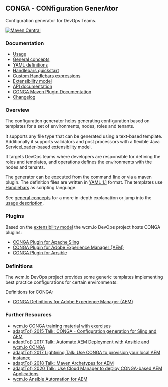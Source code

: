 ## CONGA - CONfiguration GenerAtor

Configuration generator for DevOps Teams.

[![Maven Central](https://img.shields.io/maven-central/v/io.wcm.devops.conga/conga-maven-plugin)](https://repo1.maven.org/maven2/io/wcm/devops/conga/conga-maven-plugin)


### Documentation

* [Usage][usage]
* [General concepts][general-concepts]
* [YAML definitions][yaml-definitions]
* [Handlebars quickstart][handlebars-quickstart]
* [Custom Handlebars expressions][handlebars-helpers]
* [Extensibility model][extensibility]
* [API documentation][apidocs]
* [CONGA Maven Plugin Documentation][plugindocs]
* [Changelog][changelog]


### Overview

The configuration generator helps generating configuration based on templates for a set of environments, nodes, roles and tenants.


It supports any file type that can be generated using a text-based template. Additionally it supports validators and post processors with a flexible Java ServiceLoader-based extensibility model.

It targets DevOps teams where developers are responsible for defining the roles and templates, and operations defines the environments with the nodes and tenants.

The generator can be executed from the command line or via a maven plugin. The definition files are written in [YAML 1.1](http://yaml.org/) format. The templates use [Handlebars](http://handlebarsjs.com/) as scripting language.

See [general concepts][general-concepts] for a more in-depth explanation or jump into the [usage description][usage].


### Plugins

Based on the [extensibility model][extensibility] the wcm.io DevOps project hosts CONGA plugins:

* [CONGA Plugin for Apache Sling](plugins/sling)
* [CONGA Plugin for Adobe Experience Manager (AEM)](plugins/aem)
* [CONGA Plugin for Ansible](plugins/ansible)


### Definitions

The wcm.io DevOps project provides some generic templates implementing best practice configurations for certain environments:

Definitions for CONGA:

* [CONGA Definitions for Adobe Experience Manager (AEM)](definitions/aem)


### Further Resources

* [wcm.io CONGA training material with exercises](https://training.wcm.io/conga/)
* [adaptTo() 2015 Talk: CONGA - Configuration generation for Sling and AEM][adaptto-talk-2015-conga]
* [adaptTo() 2017 Talk: Automate AEM Deployment with Ansible and wcm.io CONGA][adaptto-talk-2017-aem-ansible]
* [adaptTo() 2017 Lightning Talk: Use CONGA to provision your local AEM instance][adaptto-talk-2017-lightning-provision-local-aem]
* [adaptTo() 2018 Talk: Maven Archetypes for AEM][adaptto-talk-2018-aem-archetypes]
* [adaptTo() 2020 Talk: Use Cloud Manager to deploy CONGA-based AEM Applications](https://adapt.to/2020/en/schedule/use-cloud-manager-to-deploy-conga-based-aem-applications.html)
* [wcm.io Ansible Automation for AEM][aem-ansible]



[apidocs]: generator/apidocs/
[plugindocs]: tooling/conga-maven-plugin/plugin-info.html
[changelog]: changes-report.html
[usage]: usage.html
[general-concepts]: general-concepts.html
[extensibility]: extensibility.html
[yaml-definitions]: yaml-definitions.html
[handlebars-quickstart]: handlebars-quickstart.html
[handlebars-helpers]: handlebars-helpers.html
[adaptto-talk-2015-conga]: https://adapt.to/2015/en/schedule/conga---configuration-generation-for-sling-and-aem.html
[adaptto-talk-2017-aem-ansible]: https://adapt.to/2017/en/schedule/automate-aem-deployment-with-ansible-and-wcm-io-conga.html
[adaptto-talk-2017-lightning-provision-local-aem]: https://adapt.to/2017/en/schedule/lightning-talks/use-conga-to-provision-your-local-aem-instance.html
[adaptto-talk-2018-aem-archetypes]: https://adapt.to/2018/en/schedule/maven-archetypes-for-aem.html
[aem-ansible]: https://devops.wcm.io/ansible-aem/
